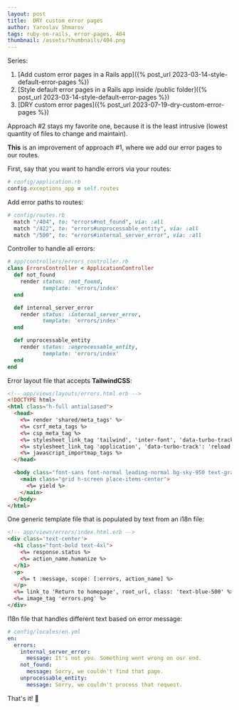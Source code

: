```yaml
---
layout: post
title:  DRY custom error pages
author: Yaroslav Shmarov
tags: ruby-on-rails, error-pages, 404
thumbnail: /assets/thumbnails/404.png
---
```


Series:
1. [Add custom error pages in a Rails app]({% post_url 2023-03-14-style-default-error-pages %})
2. [Style default error pages in a Rails app inside /public folder]({% post_url 2023-03-14-style-default-error-pages %})
3. [DRY custom error pages]({% post_url 2023-07-19-dry-custom-error-pages %})

Approach #2 stays my favorite one, because it is the least intrusive (lowest quantity of files to change and maintain).

**This** is an improvement of approach #1, where we add our error pages to our routes.

First, say that you want to handle errors via your routes:

```ruby
# config/application.rb
config.exceptions_app = self.routes
```

Add error paths to routes:

```ruby
# config/routes.rb
  match "/404", to: "errors#not_found", via: :all
  match "/422", to: "errors#unprocessable_entity", via: :all
  match "/500", to: "errors#internal_server_error", via: :all
```

Controller to handle all errors:

```ruby
# app/controllers/errors_controller.rb
class ErrorsController < ApplicationController
  def not_found
    render status: :not_found,
           template: 'errors/index'
  end

  def internal_server_error
    render status: :internal_server_error,
           template: 'errors/index'
  end

  def unprocessable_entity
    render status: :unprocessable_entity,
           template: 'errors/index'
  end
end
```

Error layout file that accepts **TailwindCSS**:

```html
<!-- app/views/layouts/errors.html.erb -->
<!DOCTYPE html>
<html class="h-full antialiased">
  <head>
    <%= render 'shared/meta_tags' %>
    <%= csrf_meta_tags %>
    <%= csp_meta_tag %>
    <%= stylesheet_link_tag 'tailwind', 'inter-font', 'data-turbo-track': 'reload' %>
    <%= stylesheet_link_tag 'application', 'data-turbo-track': 'reload' %>
    <%= javascript_importmap_tags %>
  </head>

  <body class="font-sans font-normal leading-normal bg-sky-950 text-gray-200 flex flex-col min-h-screen">
    <main class="grid h-screen place-items-center">
      <%= yield %>
    </main>
  </body>
</html>
```

One generic template file that is populated by text from an i18n file:

```html
<!-- app/views/errors/index.html.erb -->
<div class='text-center'>
  <h1 class="font-bold text-4xl">
    <%= response.status %>
    <%= action_name.humanize %>
  </h1>
  <p>
    <%= t :message, scope: [:errors, action_name] %>
  </p>
  <%= link_to 'Return to homepage', root_url, class: 'text-blue-500' %>
  <%= image_tag 'errors.png' %>
</div>
```

I18n file that handles different text based on error message:

```yml
# config/locales/en.yml
en:
  errors:
    internal_server_error:
      message: It's not you. Something went wrong on our end.
    not_found:
      message: Sorry, we couldn't find that page.
    unprocessable_entity:
      message: Sorry, we couldn't process that request.
```

That's it! 🤠
